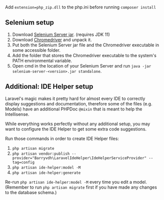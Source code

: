 Add `extension=php_zip.dll` to the php.ini before running `composer install`

## Selenium setup

1. Download [Selenium Server jar](https://www.selenium.dev/downloads/). (requires JDK 11)
2. Download [Chromedriver](https://googlechromelabs.github.io/chrome-for-testing/#stable) and unpack it.
3. Put both the Selenium Server jar file and the Chromedriver executable in some accessible folder.
4. Add the folder that stores the Chromedriver executable to the system's PATH environmental variable.
5. Open cmd in the location of your Selenium Server and run `java -jar selenium-server-<version>.jar standalone`.


## Additional: IDE Helper setup

Laravel's magic makes it pretty hard for almost every IDE to correctly display suggestions and documentation, therefore
some of the files (e.g. Models) have an additional PHPDoc `@mixin` that is meant to help the Intellisense.

While everything works perfectly without any additional setup,
you may want to configure the IDE Helper to get some extra code suggestions.

Run those commands in order to create IDE Helper files:

1. `php artisan migrate`
2. `php artisan vendor:publish --provider="Barryvdh\LaravelIdeHelper\IdeHelperServiceProvider" --tag=config`
3. `php artisan ide-helper:model -M`
4. `php artisan ide-helper:generate`

Re-run `php artisan ide-helper:model -M` every time you edit a model.
(Remember to run `php artisan migrate` first if you have made any changes to the database schema.)

